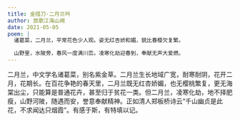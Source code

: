 ```yaml
---
title: 金措刀·二月兰吟
author: 放歌江海山阙
date: 2021-05-05
poem: |
  诸葛菜，二月兰，平常花色少人观。姿无红杏娇和媚，貌比春樱欠复繁。

  山野里，水陂旁，春风一度满川峦。凌寒化劫迎春到，奉献无声大爱燃。
---
```


二月兰，中文学名诸葛菜，别名紫金草。二月兰生长地域广宽，耐寒耐阴，花开二月，花期长。在百花争艳的春天里，二月兰既无红杏娇媚，也无樱桃繁复，更无海棠出尘，只能算是普通花卉，甚至归于贫花一类。但二月兰，凌寒化劫，地不择肥瘦，山野河陂，随遇而安，誉意奉献精神。正如清人郑板桥诗云“千山幽贞是此花，不求闻达只烟霞”。有感于斯，有特填以记。
